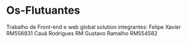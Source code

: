 # Os-Flutuantes
Trabalho de Front-end e web global solution 
integrantes:
Felipe Xavier RM556931
Cauã Rodrigues RM
Gustavo Ramalho RM554582

